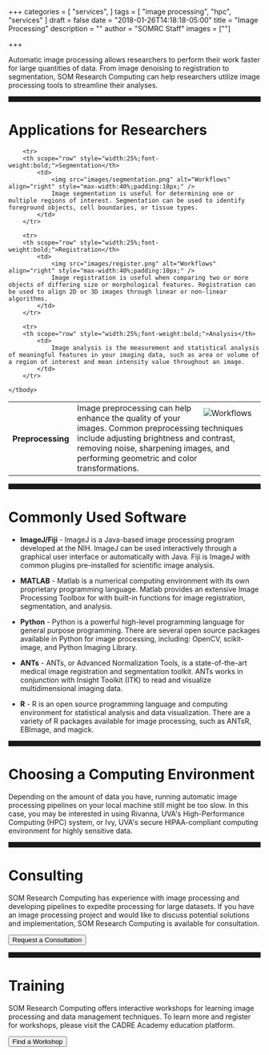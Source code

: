 +++
categories = [
  "services",
]
tags = [
  "image processing",
  "hpc",
  "services"
]
draft = false
date = "2018-01-26T14:18:18-05:00"
title = "Image Processing"
description = ""
author = "SOMRC Staff"
images = [""]

+++

<p class=lead>Automatic image processing allows researchers to perform their work faster for large quantities of data. From image denoising to registration to segmentation, SOM Research Computing can help researchers utilize image processing tools to streamline their analyses.</p>

<hr size=1 style="padding-bottom:10px;" />

# Applications for Researchers

<table class="table table-striped">
	<tbody>
		<tr>
		<th scope="row" style="width:25%;font-weight:bold;">Preprocessing</th>
			<td>
				<img src="images/preprocessing.png" alt="Workflows" align="right" style="max-width:40%;padding:10px;" />
				Image preprocessing can help enhance the quality of your images. Common preprocessing techniques include adjusting brightness and contrast, removing noise, sharpening images, and performing geometric and color transformations.
			</td>
		</tr>
		
		<tr>
		<th scope="row" style="width:25%;font-weight:bold;">Segmentation</th>
			<td>
				<img src="images/segmentation.png" alt="Workflows" align="right" style="max-width:40%;padding:10px;" />
				Image segmentation is useful for determining one or multiple regions of interest. Segmentation can be used to identify foreground objects, cell boundaries, or tissue types. 
			</td>
		</tr>
		
		<tr>
		<th scope="row" style="width:25%;font-weight:bold;">Registration</th>
			<td>
				<img src="images/register.png" alt="Workflows" align="right" style="max-width:40%;padding:10px;" />
				Image registration is useful when comparing two or more objects of differing size or morphological features. Registration can be used to align 2D or 3D images through linear or non-linear algorithms.
			</td>
		</tr>
		
		<tr>
		<th scope="row" style="width:25%;font-weight:bold;">Analysis</th>
			<td>
				Image analysis is the measurement and statistical analysis of meaningful features in your imaging data, such as area or volume of a region of interest and mean intensity value throughout an image.
			</td>
		</tr>
		
	</tbody>
</table>

<hr size=1 style="padding-bottom:10px;" />

# Commonly Used Software

* **ImageJ/Fiji** - ImageJ is a Java-based image processing program developed at the NIH. ImageJ can be used interactively through a graphical user interface or automatically with Java. Fiji is ImageJ with common plugins pre-installed for scientific image analysis.

* **MATLAB** - Matlab is a numerical computing environment with its own proprietary programming language. Matlab provides an extensive Image Processing Toolbox for with built-in functions for image registration, segmentation, and analysis.

* **Python** - Python is a powerful high-level programming language for general purpose programming. There are several open source packages available in Python for image processing, including: OpenCV, scikit-image, and Python Imaging Library.

* **ANTs** - ANTs, or Advanced Normalization Tools, is a state-of-the-art medical image registration and segmentation toolkit. ANTs works in conjunction with Insight Toolkit (ITK) to read and visualize multidimensional imaging data.

* **R** - R is an open source programming language and computing environment for statistical analysis and data visualization. There are a variety of R packages available for image processing, such as ANTsR, EBImage, and magick.

<hr size=1 style="padding-bottom:10px;" />

# Choosing a Computing Environment

Depending on the amount of data you have, running automatic image processing pipelines on your local machine still might be too slow. In this case, you may be interested in using Rivanna, UVA's High-Performance Computing (HPC) system, or Ivy, UVA's secure HIPAA-compliant computing environment for highly sensitive data.

<hr size=1 style="padding-bottom:10px;" />

# Consulting

SOM Research Computing has experience with image processing and developing pipelines to expedite processing for large datasets. If you have an image processing project and would like to discuss potential solutions and implementation, SOM Research Computing is available for consultation. 

[<button class="btn btn-primary">Request a Consultation</button>](https://somrc.virginia.edu/service/consult/)

<hr size=1 style="padding-bottom:10px;" />

# Training

SOM Research Computing offers interactive workshops for learning image processing and data management techniques. To learn more and register for workshops, please visit the CADRE Academy education platform.

[<button class="btn btn-primary">Find a Workshop</button>](https://somrc.virginia.edu/education/workshops/)